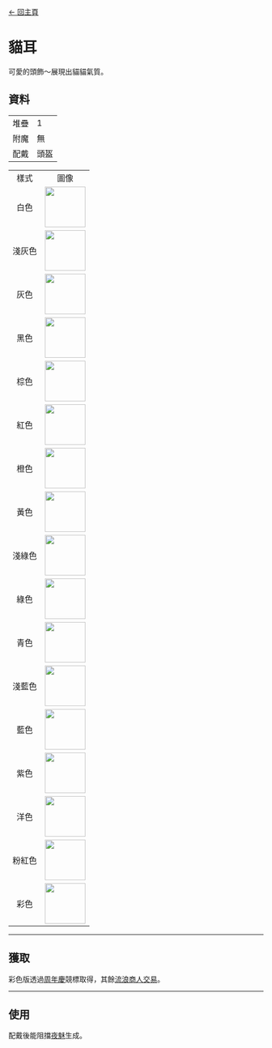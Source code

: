 [← 回主頁](../)
# 貓耳
可愛的頭飾～展現出貓貓氣質。

## 資料
<table>
    <tr><td align="end">堆疊</td><td>1</td></tr>
    <tr><td align="end">附魔</td><td>無</td></tr>
    <tr><td align="end">配戴</td><td>頭盔</td></tr>
</table>
<table>
    <tr><td align="center">樣式</td><td align="center">圖像</td></tr>
    <tr><td align="center">白色</td><td><img src="https://i.imgur.com/iaXK5vI.png" height="80"/></td></tr>
    <tr><td align="center">淺灰色</td><td><img src="https://i.imgur.com/fxumagJ.png" height="80"/></td></tr>
    <tr><td align="center">灰色</td><td><img src="https://i.imgur.com/FGfESMD.png" height="80"/></td></tr>
    <tr><td align="center">黑色</td><td><img src="https://i.imgur.com/5O2RByf.png" height="80"/></td></tr>
    <tr><td align="center">棕色</td><td><img src="https://i.imgur.com/tzSvExo.png" height="80"/></td></tr>
    <tr><td align="center">紅色</td><td><img src="https://i.imgur.com/q77q0jA.png" height="80"/></td></tr>
    <tr><td align="center">橙色</td><td><img src="https://i.imgur.com/EpsAVxf.png" height="80"/></td></tr>
    <tr><td align="center">黃色</td><td><img src="https://i.imgur.com/mcbyRab.png" height="80"/></td></tr>
    <tr><td align="center">淺綠色</td><td><img src="https://i.imgur.com/hWMHkeR.png" height="80"/></td></tr>
    <tr><td align="center">綠色</td><td><img src="https://i.imgur.com/XcQWmvn.png" height="80"/></td></tr>
    <tr><td align="center">青色</td><td><img src="https://i.imgur.com/WecuWFl.png" height="80"/></td></tr>
    <tr><td align="center">淺藍色</td><td><img src="https://i.imgur.com/0dvhssz.png" height="80"/></td></tr>
    <tr><td align="center">藍色</td><td><img src="https://i.imgur.com/NfHFPt0.png" height="80"/></td></tr>
    <tr><td align="center">紫色</td><td><img src="https://i.imgur.com/dbUdUAj.png" height="80"/></td></tr>
    <tr><td align="center">洋色</td><td><img src="https://i.imgur.com/joq0TtF.png" height="80"/></td></tr>
    <tr><td align="center">粉紅色</td><td><img src="https://i.imgur.com/edi1Dm8.png" height="80"/></td></tr>
    <tr><td align="center">彩色</td><td><img src="https://i.imgur.com/9vi3xsa.gif" height="80"/></td></tr>
</table>

---

## 獲取
彩色版透過[周年慶](../feature/anniversary.md)競標取得，其餘[流浪商人交易](../feature/enhanced_wandering_trader.md)。

---

## 使用
配戴後能阻擋[夜魅](https://minecraft.fandom.com/zh/wiki/夜魅)生成。